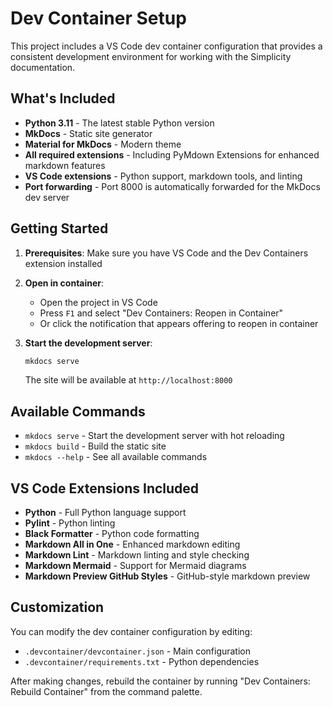 # Dev Container Setup

This project includes a VS Code dev container configuration that provides a consistent development environment for working with the Simplicity documentation.

## What's Included

- **Python 3.11** - The latest stable Python version
- **MkDocs** - Static site generator
- **Material for MkDocs** - Modern theme
- **All required extensions** - Including PyMdown Extensions for enhanced markdown features
- **VS Code extensions** - Python support, markdown tools, and linting
- **Port forwarding** - Port 8000 is automatically forwarded for the MkDocs dev server

## Getting Started

1. **Prerequisites**: Make sure you have VS Code and the Dev Containers extension installed
2. **Open in container**: 
   - Open the project in VS Code
   - Press `F1` and select "Dev Containers: Reopen in Container"
   - Or click the notification that appears offering to reopen in container

3. **Start the development server**:
   ```bash
   mkdocs serve
   ```
   The site will be available at `http://localhost:8000`

## Available Commands

- `mkdocs serve` - Start the development server with hot reloading
- `mkdocs build` - Build the static site
- `mkdocs --help` - See all available commands

## VS Code Extensions Included

- **Python** - Full Python language support
- **Pylint** - Python linting
- **Black Formatter** - Python code formatting
- **Markdown All in One** - Enhanced markdown editing
- **Markdown Lint** - Markdown linting and style checking
- **Markdown Mermaid** - Support for Mermaid diagrams
- **Markdown Preview GitHub Styles** - GitHub-style markdown preview

## Customization

You can modify the dev container configuration by editing:
- `.devcontainer/devcontainer.json` - Main configuration
- `.devcontainer/requirements.txt` - Python dependencies

After making changes, rebuild the container by running "Dev Containers: Rebuild Container" from the command palette.
